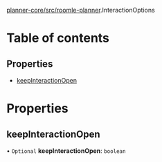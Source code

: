 [planner-core/src/roomle-planner](../modules/planner_core_src_roomle_planner.md).InteractionOptions

# Table of contents

## Properties

- [keepInteractionOpen](planner_core_src_roomle_planner.InteractionOptions.md#keepinteractionopen)

# Properties

## keepInteractionOpen

• `Optional` **keepInteractionOpen**: `boolean`
